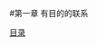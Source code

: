 #第一章 有目的的联系

<span style="width:100%;text-align:right;"><a href="./index.md" title="目录">目录</a></span>
